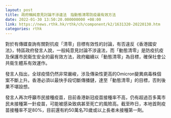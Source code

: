 ```yaml
---
layout: post
title: 政府稱純意見討論不涉違法　指動態清零防疫最有效方法
date: 2022-01-30 13:50:20.000000000 +08:00
link: https://news.rthk.hk/rthk/ch/component/k2/1631320-20220130.htm
categories: rthk
---
```


對於有傳媒查詢有關對抗疫「清零」目標有效性的討論，有否違反《香港國安法》，特區政府發言人說，一般純意見討論不涉違法，而「動態清零」是防疫抗疫及保護市民衞生安全的最有效方法，政府繼續以「動態清零」為目標，確保社會公共衞生體系有效運作。

發言人指出，全球疫情仍然非常嚴峻，涉及傳染性更高的Omicron變異病毒株個案不斷上升。香港必須以最快手段切斷傳播鏈，達至「動態清零」的目標，否則後果不堪設想。

發言人再次呼籲市民接種疫苗，目前香港新冠疫苗接種率不高，仍有超過百多萬市民未接種第一針疫苗，可能被感染致病甚至死亡的風險高。截至昨日，本地首劑疫苗接種率不足80%，目前還有約50萬名70歲或以上長者未接種第一劑。
